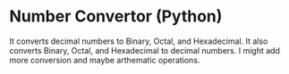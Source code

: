 # Number Convertor (Python)
It converts decimal numbers to Binary, Octal, and Hexadecimal. It also converts Binary, Octal, and Hexadecimal to decimal numbers. I might add more conversion and maybe arthematic operations.
